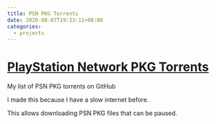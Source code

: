 ```yaml
---
title: PSN PKG Torrents
date: 2020-08-07T19:33:11+08:00
categories:
  - projects
---
```

# [PlayStation Network PKG Torrents](https://github.com/AnimMouse/psn-pkg-torrents)

My list of PSN PKG torrents on GitHub

I made this because I have a slow internet before.

This allows downloading PSN PKG files that can be paused.